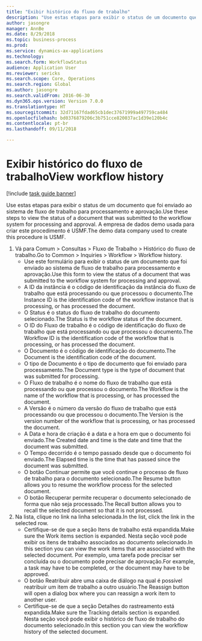```yaml
--- 
title: "Exibir histórico do fluxo de trabalho"
description: "Use estas etapas para exibir o status de um documento que foi enviado ao sistema de fluxo de trabalho para processamento e aprovação."
author: jasongre
manager: AnnBe
ms.date: 8/29/2018
ms.topic: business-process
ms.prod: 
ms.service: dynamics-ax-applications
ms.technology: 
ms.search.form: WorkflowStatus
audience: Application User
ms.reviewer: sericks
ms.search.scope: Core, Operations
ms.search.region: Global
ms.author: jasongre
ms.search.validFrom: 2016-06-30
ms.dyn365.ops.version: Version 7.0.0
ms.translationtype: HT
ms.sourcegitcommit: 32d71167fdad65cb1dec37671999a497759ca484
ms.openlocfilehash: bd0376879206c3b751cce820037ac1d39e120b4c
ms.contentlocale: pt-br
ms.lasthandoff: 09/11/2018

---
```

# <a name="view-workflow-history"></a><span data-ttu-id="fc5a2-103">Exibir histórico do fluxo de trabalho</span><span class="sxs-lookup"><span data-stu-id="fc5a2-103">View workflow history</span></span>

[!include [task guide banner](../../includes/task-guide-banner.md)]

<span data-ttu-id="fc5a2-104">Use estas etapas para exibir o status de um documento que foi enviado ao sistema de fluxo de trabalho para processamento e aprovação.</span><span class="sxs-lookup"><span data-stu-id="fc5a2-104">Use these steps to view the status of a document that was submitted to the workflow system for processing and approval.</span></span> <span data-ttu-id="fc5a2-105">A empresa de dados demo usada para criar este procedimento é USMF.</span><span class="sxs-lookup"><span data-stu-id="fc5a2-105">The demo data company used to create this procedure is USMF.</span></span>

1. <span data-ttu-id="fc5a2-106">Vá para Comum > Consultas > Fluxo de Trabalho > Histórico do fluxo de trabalho.</span><span class="sxs-lookup"><span data-stu-id="fc5a2-106">Go to Common > Inquiries > Workflow > Workflow history.</span></span>
    * <span data-ttu-id="fc5a2-107">Use este formulário para exibir o status de um documento que foi enviado ao sistema de fluxo de trabalho para processamento e aprovação.</span><span class="sxs-lookup"><span data-stu-id="fc5a2-107">Use this form to view the status of a document that was submitted to the workflow system for processing and approval.</span></span>  
    * <span data-ttu-id="fc5a2-108">A ID da instância é o código de identificação da instância do fluxo de trabalho que está processando ou que processou o documento.</span><span class="sxs-lookup"><span data-stu-id="fc5a2-108">The Instance ID is      the identification code of the workflow instance that is processing, or has processed the document.</span></span>  
    * <span data-ttu-id="fc5a2-109">O Status é o status do fluxo de trabalho do documento selecionado.</span><span class="sxs-lookup"><span data-stu-id="fc5a2-109">The Status is the workflow status of the document.</span></span>  
    * <span data-ttu-id="fc5a2-110">O ID do Fluxo de trabalho é o código de identificação do fluxo de trabalho que está processando ou que processou o documento.</span><span class="sxs-lookup"><span data-stu-id="fc5a2-110">The Workflow ID is the identification code of the workflow that is processing, or has processed the document.</span></span>  
    * <span data-ttu-id="fc5a2-111">O Documento é o código de identificação do documento.</span><span class="sxs-lookup"><span data-stu-id="fc5a2-111">The Document is the identification code of the document.</span></span>  
    * <span data-ttu-id="fc5a2-112">O tipo de Documento é o tipo de documento que foi enviado para processamento.</span><span class="sxs-lookup"><span data-stu-id="fc5a2-112">The Document type is the type of document that was submitted for processing.</span></span>  
    * <span data-ttu-id="fc5a2-113">O Fluxo de trabalho é o nome do fluxo de trabalho que está processando ou que processou o documento.</span><span class="sxs-lookup"><span data-stu-id="fc5a2-113">The Workflow is the name of the workflow that is processing, or has processed the document.</span></span>  
    * <span data-ttu-id="fc5a2-114">A Versão é o número da versão do fluxo de trabalho que está processando ou que processou o documento.</span><span class="sxs-lookup"><span data-stu-id="fc5a2-114">The Version is the version number of the workflow that is processing, or has processed the document.</span></span>  
    * <span data-ttu-id="fc5a2-115">A Data e hora de criação é a data e a hora em que o documento foi enviado.</span><span class="sxs-lookup"><span data-stu-id="fc5a2-115">The Created date and time is the date and time that the document was submitted.</span></span>  
    * <span data-ttu-id="fc5a2-116">O Tempo decorrido é o tempo passado desde que o documento foi enviado.</span><span class="sxs-lookup"><span data-stu-id="fc5a2-116">The Elapsed time is the time that has passed since the document was submitted.</span></span>  
    * <span data-ttu-id="fc5a2-117">O botão Continuar permite que você continue o processo de fluxo de trabalho para o documento selecionado.</span><span class="sxs-lookup"><span data-stu-id="fc5a2-117">The Resume button allows you to resume the workflow process for the selected document.</span></span>  
    * <span data-ttu-id="fc5a2-118">O botão Recuperar permite recuperar o documento selecionado de forma que não seja processado.</span><span class="sxs-lookup"><span data-stu-id="fc5a2-118">The Recall button allows you to recall the selected document so that it is not processed.</span></span>   
2. <span data-ttu-id="fc5a2-119">Na lista, clique no link na linha selecionada.</span><span class="sxs-lookup"><span data-stu-id="fc5a2-119">In the list, click the link in the selected row.</span></span>
    * <span data-ttu-id="fc5a2-120">Certifique-se de que a seção Itens de trabalho está expandida.</span><span class="sxs-lookup"><span data-stu-id="fc5a2-120">Make sure the Work items section is expanded.</span></span>    <span data-ttu-id="fc5a2-121">Nesta seção você pode exibir os itens de trabalho associados ao documento selecionado.</span><span class="sxs-lookup"><span data-stu-id="fc5a2-121">In this section you can view the work items that are associated with the selected document.</span></span> <span data-ttu-id="fc5a2-122">Por exemplo, uma tarefa pode precisar ser concluída ou o documento pode precisar de aprovação.</span><span class="sxs-lookup"><span data-stu-id="fc5a2-122">For example, a task may have to be completed, or the document may have to be approved.</span></span>  
    * <span data-ttu-id="fc5a2-123">O botão Reatribuir abre uma caixa de diálogo na qual é possível reatribuir um item de trabalho a outro usuário.</span><span class="sxs-lookup"><span data-stu-id="fc5a2-123">The Reassign button will open a dialog box where you can reassign a work item to another user.</span></span>  
    * <span data-ttu-id="fc5a2-124">Certifique-se de que a seção Detalhes do rastreamento está expandida.</span><span class="sxs-lookup"><span data-stu-id="fc5a2-124">Make sure the Tracking details section is expanded.</span></span>    <span data-ttu-id="fc5a2-125">Nesta seção você pode exibir o histórico de fluxo de trabalho do documento selecionado.</span><span class="sxs-lookup"><span data-stu-id="fc5a2-125">In this section you can view the workflow history of the selected document.</span></span>  


